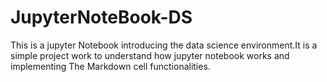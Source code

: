 # JupyterNoteBook-DS
This is a jupyter Notebook introducing the data science environment.It is a simple project work to understand how jupyter notebook works and implementing The Markdown cell functionalities.
